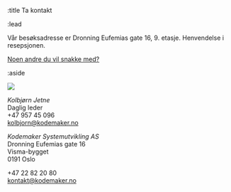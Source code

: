 :title Ta kontakt

:lead

<div class="mod"><div id="map" class="map"></div></div>
<script type="text/javascript" src="https://maps.googleapis.com/maps/api/js?key=AIzaSyDi89iBAXS9WK22fa7ua4ruhVssJLpAb9w&sensor=false"></script>
<script>
google.maps.event.addDomListener(window, "load", function () {
    var kmhq = new google.maps.LatLng(59.9080915, 10.7573193);
    var map = new google.maps.Map(document.getElementById("map"), {
        center: kmhq,
        zoom: 15
    });

    var marker = new google.maps.Marker({
        position: kmhq,
        map: map,
        title: "<address>Dronning Eufemias gate 16, 0191 Oslo</address>",
        icon: "/images/map-marker.png"
    });
});
</script>

Vår besøksadresse er Dronning Eufemias gate 16, 9. etasje. Henvendelse i resepsjonen.

[Noen andre du vil snakke med?](/mennesker/)

:aside

<a href="/kolbjorn/"><img src="/photos/people/kolbjorn/side-profile-cropped.jpg"></a>

*Kolbjørn Jetne* <br>
Daglig leder <br>
+47 957 45 096 <br>
[kolbjorn@kodemaker.no](mailto:kolbjorn@kodemaker.no)

*Kodemaker Systemutvikling AS* <br>
Dronning Eufemias gate 16 <br>
Visma-bygget <br>
0191 Oslo

+47 22 82 20 80 <br>
[kontakt@kodemaker.no](mailto:kontakt@kodemaker.no)
